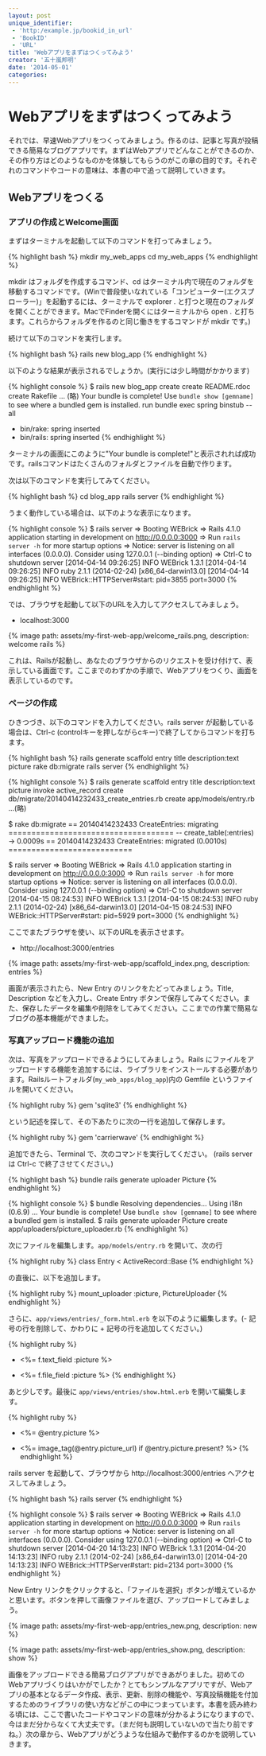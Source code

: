 ```yaml
---
layout: post
unique_identifier:
 - 'http:/example.jp/bookid_in_url'
 - 'BookID'
 - 'URL'
title: 'Webアプリをまずはつくってみよう'
creator: '五十嵐邦明'
date: '2014-05-01'
categories:
---
```


# Webアプリをまずはつくってみよう

それでは、早速Webアプリをつくってみましょう。作るのは、記事と写真が投稿できる簡易なブログアプリです。まずはWebアプリでどんなことができるのか、その作り方はどのようなものかを体験してもらうのがこの章の目的です。それぞれのコマンドやコードの意味は、本書の中で追って説明していきます。

## Webアプリをつくる

### アプリの作成とWelcome画面

まずはターミナルを起動して以下のコマンドを打ってみましょう。

{% highlight bash %}
mkdir my_web_apps
cd my_web_apps
{% endhighlight %}

mkdir はフォルダを作成するコマンド、cd はターミナル内で現在のフォルダを移動するコマンドです。(Winで普段使いなれている「コンピューター(エクスプローラー)」を起動するには、ターミナルで explorer . と打つと現在のフォルダを開くことができます。MacでFinderを開くにはターミナルから open . と打ちます。これらからフォルダを作るのと同じ働きをするコマンドが mkdir です。)

続けて以下のコマンドを実行します。

{% highlight bash %}
rails new blog_app
{% endhighlight %}

以下のような結果が表示されるでしょうか。(実行には少し時間がかかります)

{% highlight console %}
$ rails new blog_app
      create
      create  README.rdoc
      create  Rakefile
... (略)
Your bundle is complete!
Use `bundle show [gemname]` to see where a bundled gem is installed.
         run  bundle exec spring binstub --all
* bin/rake: spring inserted
* bin/rails: spring inserted
{% endhighlight %}

ターミナルの画面にこのように"Your bundle is complete!"と表示されれば成功です。railsコマンドはたくさんのフォルダとファイルを自動で作ります。

次は以下のコマンドを実行してみてください。

{% highlight bash %}
cd blog_app
rails server
{% endhighlight %}

うまく動作している場合は、以下のような表示になります。

{% highlight console %}
$ rails server
=> Booting WEBrick
=> Rails 4.1.0 application starting in development on http://0.0.0.0:3000
=> Run `rails server -h` for more startup options
=> Notice: server is listening on all interfaces (0.0.0.0). Consider using 127.0.0.1 (--binding option)
=> Ctrl-C to shutdown server
[2014-04-14 09:26:25] INFO  WEBrick 1.3.1
[2014-04-14 09:26:25] INFO  ruby 2.1.1 (2014-02-24) [x86_64-darwin13.0]
[2014-04-14 09:26:25] INFO  WEBrick::HTTPServer#start: pid=3855 port=3000
{% endhighlight %}

では、ブラウザを起動して以下のURLを入力してアクセスしてみましょう。

* localhost:3000

{% image path: assets/my-first-web-app/welcome_rails.png, description: welcome rails  %}

これは、Railsが起動し、あなたのブラウザからのリクエストを受け付けて、表示している画面です。ここまでのわずかの手順で、Webアプリをつくり、画面を表示しているのです。

### ページの作成

ひきつづき、以下のコマンドを入力してください。rails server が起動している場合は、Ctrl-c (controlキーを押しながらcキー)で終了してからコマンドを打ちます。

{% highlight bash %}
rails generate scaffold entry title description:text picture
rake db:migrate
rails server
{% endhighlight %}

{% highlight console %}
$ rails generate scaffold entry title description:text picture
      invoke  active_record
      create    db/migrate/20140414232433_create_entries.rb
      create    app/models/entry.rb
...(略)

$ rake db:migrate
== 20140414232433 CreateEntries: migrating ====================================
-- create_table(:entries)
   -> 0.0009s
== 20140414232433 CreateEntries: migrated (0.0010s) ===========================

$ rails server
=> Booting WEBrick
=> Rails 4.1.0 application starting in development on http://0.0.0.0:3000
=> Run `rails server -h` for more startup options
=> Notice: server is listening on all interfaces (0.0.0.0). Consider using 127.0.0.1 (--binding option)
=> Ctrl-C to shutdown server
[2014-04-15 08:24:53] INFO  WEBrick 1.3.1
[2014-04-15 08:24:53] INFO  ruby 2.1.1 (2014-02-24) [x86_64-darwin13.0]
[2014-04-15 08:24:53] INFO  WEBrick::HTTPServer#start: pid=5929 port=3000
{% endhighlight %}

ここでまたブラウザを使い、以下のURLを表示させます。

* http://localhost:3000/entries

{% image path: assets/my-first-web-app/scaffold_index.png, description: entries %}


画面が表示されたら、New Entry のリンクをたどってみましょう。Title, Description などを入力し、Create Entry ボタンで保存してみてください。また、保存したデータを編集や削除をしてみてください。ここまでの作業で簡易なブログの基本機能ができました。

### 写真アップロード機能の追加

次は、写真をアップロードできるようにしてみましょう。Rails にファイルをアップロードする機能を追加するには、ライブラリをインストールする必要があります。Railsルートフォルダ(```my_web_apps/blog_app```)内の Gemfile というファイルを開いてください。

{% highlight ruby %}
gem 'sqlite3'
{% endhighlight %}

という記述を探して、その下あたりに次の一行を追加して保存します。

{% highlight ruby %}
gem 'carrierwave'
{% endhighlight %}

追加できたら、Terminal で、次のコマンドを実行してください。 (rails server は Ctrl-c で終了させてください。)

{% highlight bash %}
bundle
rails generate uploader Picture
{% endhighlight %}

{% highlight console %}
$ bundle
Resolving dependencies...
Using i18n (0.6.9)
...
Your bundle is complete!
Use `bundle show [gemname]` to see where a bundled gem is installed.
$ rails generate uploader Picture
      create  app/uploaders/picture_uploader.rb
{% endhighlight %}

次にファイルを編集します。```app/models/entry.rb``` を開いて、次の行

{% highlight ruby %}
class Entry < ActiveRecord::Base
{% endhighlight %}

の直後に、以下を追加します。

{% highlight ruby %}
mount_uploader :picture, PictureUploader
{% endhighlight %}

さらに、```app/views/entries/_form.html.erb``` を以下のように編集します。(- 記号の行を削除して、かわりに + 記号の行を追加してください。)

{% highlight ruby %}
- <%= f.text_field :picture %>
+ <%= f.file_field :picture %>
{% endhighlight %}

あと少しです。最後に ```app/views/entries/show.html.erb``` を開いて編集します。

{% highlight ruby %}
- <%= @entry.picture %>
+ <%= image_tag(@entry.picture_url) if @entry.picture.present? %>
{% endhighlight %}

rails server を起動して、ブラウザから http://localhost:3000/entries へアクセスしてみましょう。

{% highlight bash %}
rails server
{% endhighlight %}

{% highlight console %}
$ rails server
=> Booting WEBrick
=> Rails 4.1.0 application starting in development on http://0.0.0.0:3000
=> Run `rails server -h` for more startup options
=> Notice: server is listening on all interfaces (0.0.0.0). Consider using 127.0.0.1 (--binding option)
=> Ctrl-C to shutdown server
[2014-04-20 14:13:23] INFO  WEBrick 1.3.1
[2014-04-20 14:13:23] INFO  ruby 2.1.1 (2014-02-24) [x86_64-darwin13.0]
[2014-04-20 14:13:23] INFO  WEBrick::HTTPServer#start: pid=2134 port=3000
{% endhighlight %}

New Entry リンクをクリックすると、「ファイルを選択」ボタンが増えているかと思います。ボタンを押して画像ファイルを選び、アップロードしてみましょう。

{% image path: assets/my-first-web-app/entries_new.png, description: new %}

{% image path: assets/my-first-web-app/entries_show.png, description: show %}

画像をアップロードできる簡易ブログアプリができあがりました。初めてのWebアプリづくりはいかがでしたか？とてもシンプルなアプリですが、Webアプリの基本となるデータ作成、表示、更新、削除の機能や、写真投稿機能を付加するためのライブラリの使い方などがこの中につまっています。本書を読み終わる頃には、ここで書いたコードやコマンドの意味が分かるようになりますので、今はまだ分からなくて大丈夫です。（まだ何も説明していないので当たり前ですね。）次の章から、Webアプリがどうような仕組みで動作するのかを説明していきます。
